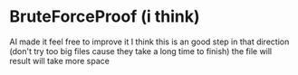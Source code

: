 # BruteForceProof (i think)
AI made it feel free to improve it
I think this is an good step in that direction
(don't try too big files cause they take a long time to finish)
the file will result will take more space
